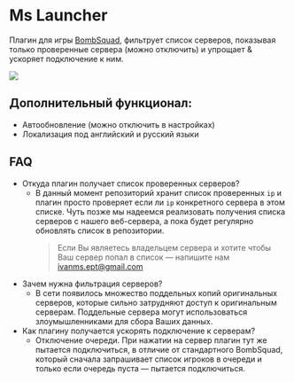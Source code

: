 # Ms Launcher
Плагин для игры [BombSquad](https://github.com/efroemling/ballistica),
фильтрует список серверов, показывая только проверенные сервера (можно отключить)
и упрощает & ускоряет подключение к ним.

![](https://github.com/Ms-company-BombSquad/ms-launcher/actions/workflows/pylint.yml/badge.svg)
## Дополнительный функционал:
- Автообновление (можно отключить в настройках)
- Локализация под английский и русский языки

## FAQ
- Откуда плагин получает список проверенных серверов?
  - В данный момент репозиторий хранит список проверенных `ip` и плагин просто проверяет
    если ли `ip` конкретного сервера в этом списке. Чуть позже мы надеемся реализовать
    получения списка серверов с нашего веб-сервера, а пока будет регулярно обновлять список
    в репозитории.
    > Если Вы являетесь владельцем сервера и хотите чтобы Ваш сервер попал в список — напишите нам
      ivanms.ept@gmail.com
- Зачем нужна фильтрация серверов?
  - В сети появилось множество поддельных копий оригинальных серверов, которые сильно затрудняют
    доступ к оригинальным серверам. Поддельные сервера могут использоваться злоумышленниками
    для сбора Ваших данных.
- Как плагину получается ускорять подключение к серверам?
  - Отключение очереди. При нажатии на сервер плагин тут же пытается подключиться, в отличие от
    стандартного BombSquad, который сначала запрашивает список игроков в очереди и только если
    очередь пуста — пытается подключиться.
